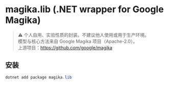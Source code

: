 # magika.lib (.NET wrapper for Google Magika)

> ⚠️ 个人自用、实验性质的封装。不建议他人使用或用于生产环境。  
> 模型与核心方法来自 Google Magika 项目（Apache-2.0）。  
> 上游项目：https://github.com/google/magika

## 安装
```powershell
dotnet add package magika.lib
